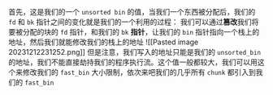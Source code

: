 首先，这是我们的一个 `unsorted bin` 的值，当我们一个东西被分配后，我们的 `fd` 和 `bk` 指针之间的变化就是我们的一个利用的过程：
我们可以通过**篡改**我们将要被分配的块的 `fd` 指针，和我们的 `bk` **指针**，让我们的 `bin` 指针指向一个栈上的地址，然后我们就能修改我们的栈上的地址
![[Pasted image 20231212231252.png]]
但是注意，我们写入的地址只能是我们的 `unsorted_bin` 的地址，我们不能直接劫持我们的程序执行流。这个值一般都较大，我们可以用这个来修改我们的 `fast_bin` 大小限制，依次来吧我们的几乎所有 `chunk` 都引入到我们的 `fast_bin`
